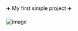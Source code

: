 ✈️
My first simple project 
✈️



![image](https://user-images.githubusercontent.com/58114769/153144688-82944756-76a4-45c1-a6c9-ebc5b6846933.png)
